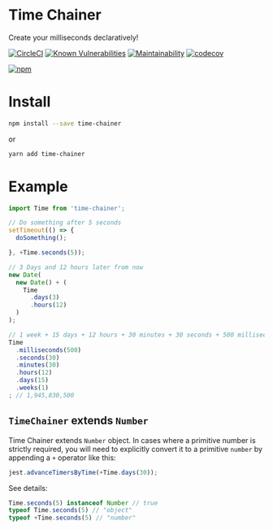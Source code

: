# Time Chainer
Create your milliseconds declaratively!

[![CircleCI](https://circleci.com/gh/amoshydra/time-chainer.svg?style=svg)](https://circleci.com/gh/amoshydra/time-chainer)
[![Known Vulnerabilities](https://snyk.io/test/github/amoshydra/time-chainer/badge.svg?targetFile=package.json)](https://snyk.io/test/github/amoshydra/time-chainer?targetFile=package.json)
[![Maintainability](https://api.codeclimate.com/v1/badges/da62ee9d8b8afac74f9d/maintainability)](https://codeclimate.com/github/amoshydra/time-chainer/maintainability)
[![codecov](https://codecov.io/gh/amoshydra/time-chainer/branch/master/graph/badge.svg)](https://codecov.io/gh/amoshydra/time-chainer)

[![npm](https://nodei.co/npm/time-chainer.png?downloads=true&downloadRank=true&stars=true)](https://www.npmjs.com/package/time-chainer)


# Install
```sh
npm install --save time-chainer
```

or

```sh
yarn add time-chainer
```

# Example

```js
import Time from 'time-chainer';

// Do something after 5 seconds
setTimeout(() => {
  doSomething();

}, +Time.seconds(5));

// 3 Days and 12 hours later from now
new Date(
  new Date() + (
    Time
      .days(3)
      .hours(12)
  )
);

// 1 week + 15 days + 12 hours + 30 minutes + 30 seconds + 500 milliseconds
Time
  .milliseconds(500)
  .seconds(30)
  .minutes(30)
  .hours(12)
  .days(15)
  .weeks(1)
; // 1,945,830,500
```

## `TimeChainer` extends `Number`

Time Chainer extends `Number` object. In cases where a primitive number is strictly required, you will need to explicitly convert it to a primitive `number` by appending a `+` operator like this:

```js
jest.advanceTimersByTime(+Time.days(30));
```

See details:

```js
Time.seconds(5) instanceof Number // true
typeof Time.seconds(5) // "object"
typeof +Time.seconds(5) // "number"
```
